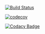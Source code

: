 [![Build Status](https://travis-ci.com/spyker77/skillhunter.svg?branch=main)](https://travis-ci.com/spyker77/skillhunter)

[![codecov](https://codecov.io/gh/spyker77/skillhunter/branch/main/graph/badge.svg)](https://codecov.io/gh/spyker77/skillhunter)

[![Codacy Badge](https://app.codacy.com/project/badge/Grade/dd29d17237e14749a0c502e6820bdb75)](https://www.codacy.com/manual/spyker77/skillhunter)